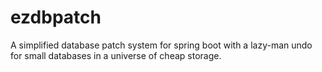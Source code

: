 # ezdbpatch
A simplified database patch system for spring boot with a lazy-man undo for small databases in a universe of cheap storage.
